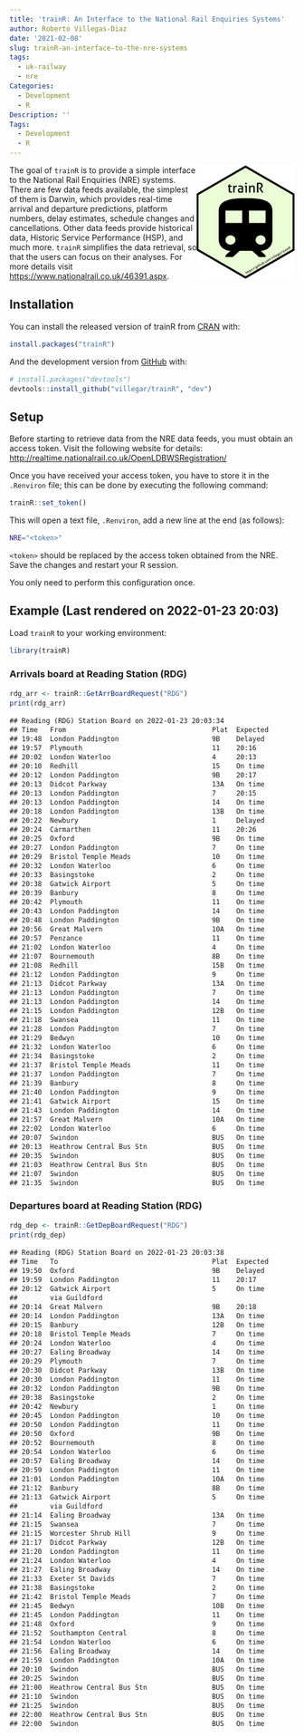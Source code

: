 ```yaml
---
title: 'trainR: An Interface to the National Rail Enquiries Systems'
author: Roberto Villegas-Diaz
date: '2021-02-08'
slug: trainR-an-interface-to-the-nre-systems
tags:
  - uk-railway
  - nre
Categories:
  - Development
  - R
Description: ''
Tags:
  - Development
  - R
---
```


<img src="https://raw.githubusercontent.com/villegar/trainR/main/inst/images/logo.png" alt="logo" align="right" height=200px/>

The goal of `trainR` is to provide a simple interface to the 
National Rail Enquiries (NRE) systems. There are few data feeds 
available, the simplest of them is Darwin, which provides real-time 
arrival and departure predictions, platform numbers, delay estimates, 
schedule changes and cancellations. Other data feeds provide historical 
data, Historic Service Performance (HSP), and much more. `trainR` 
simplifies the data retrieval, so that the users can focus on their 
analyses. For more details visit 
https://www.nationalrail.co.uk/46391.aspx.

## Installation

You can install the released version of trainR from [CRAN](https://CRAN.R-project.org) with:

``` r
install.packages("trainR")
```

And the development version from [GitHub](https://github.com/) with:

``` r
# install.packages("devtools")
devtools::install_github("villegar/trainR", "dev")
```

## Setup
Before starting to retrieve data from the NRE data feeds, you must obtain an access token. 
Visit the following website for details: http://realtime.nationalrail.co.uk/OpenLDBWSRegistration/

Once you have received your access token, you have to store it in the `.Renviron` file; this can be 
done by executing the following command:


```r
trainR::set_token()
```

This will open a text file, `.Renviron`, add a new line at the end (as follows):

```bash
NRE="<token>"
```

`<token>` should be replaced by the access token obtained from the NRE. Save the changes and restart 
your R session.

You only need to perform this configuration once.

## Example (Last rendered on 2022-01-23 20:03)

Load `trainR` to your working environment:

```r
library(trainR)
```

### Arrivals board at Reading Station (RDG)


```r
rdg_arr <- trainR::GetArrBoardRequest("RDG")
print(rdg_arr)
```

```
## Reading (RDG) Station Board on 2022-01-23 20:03:34
## Time   From                                    Plat  Expected
## 19:48  London Paddington                       9B    Delayed
## 19:57  Plymouth                                11    20:16
## 20:02  London Waterloo                         4     20:13
## 20:10  Redhill                                 15    On time
## 20:12  London Paddington                       9B    20:17
## 20:13  Didcot Parkway                          13A   On time
## 20:13  London Paddington                       7     20:15
## 20:13  London Paddington                       14    On time
## 20:18  London Paddington                       13B   On time
## 20:22  Newbury                                 1     Delayed
## 20:24  Carmarthen                              11    20:26
## 20:25  Oxford                                  9B    On time
## 20:27  London Paddington                       7     On time
## 20:29  Bristol Temple Meads                    10    On time
## 20:32  London Waterloo                         6     On time
## 20:33  Basingstoke                             2     On time
## 20:38  Gatwick Airport                         5     On time
## 20:39  Banbury                                 8     On time
## 20:42  Plymouth                                11    On time
## 20:43  London Paddington                       14    On time
## 20:48  London Paddington                       9B    On time
## 20:56  Great Malvern                           10A   On time
## 20:57  Penzance                                11    On time
## 21:02  London Waterloo                         4     On time
## 21:07  Bournemouth                             8B    On time
## 21:08  Redhill                                 15B   On time
## 21:12  London Paddington                       9     On time
## 21:13  Didcot Parkway                          13A   On time
## 21:13  London Paddington                       7     On time
## 21:13  London Paddington                       14    On time
## 21:15  London Paddington                       12B   On time
## 21:18  Swansea                                 11    On time
## 21:28  London Paddington                       7     On time
## 21:29  Bedwyn                                  10    On time
## 21:32  London Waterloo                         6     On time
## 21:34  Basingstoke                             2     On time
## 21:37  Bristol Temple Meads                    11    On time
## 21:37  London Paddington                       7     On time
## 21:39  Banbury                                 8     On time
## 21:40  London Paddington                       9     On time
## 21:41  Gatwick Airport                         15    On time
## 21:43  London Paddington                       14    On time
## 21:57  Great Malvern                           10A   On time
## 22:02  London Waterloo                         6     On time
## 20:07  Swindon                                 BUS   On time
## 20:13  Heathrow Central Bus Stn                BUS   On time
## 20:35  Swindon                                 BUS   On time
## 21:03  Heathrow Central Bus Stn                BUS   On time
## 21:07  Swindon                                 BUS   On time
## 21:35  Swindon                                 BUS   On time
```

### Departures board at Reading Station (RDG)


```r
rdg_dep <- trainR::GetDepBoardRequest("RDG")
print(rdg_dep)
```

```
## Reading (RDG) Station Board on 2022-01-23 20:03:38
## Time   To                                      Plat  Expected
## 19:50  Oxford                                  9B    Delayed
## 19:59  London Paddington                       11    20:17
## 20:12  Gatwick Airport                         5     On time
##        via Guildford                           
## 20:14  Great Malvern                           9B    20:18
## 20:14  London Paddington                       13A   On time
## 20:15  Banbury                                 12B   On time
## 20:18  Bristol Temple Meads                    7     On time
## 20:24  London Waterloo                         4     On time
## 20:27  Ealing Broadway                         14    On time
## 20:29  Plymouth                                7     On time
## 20:30  Didcot Parkway                          13B   On time
## 20:30  London Paddington                       11    On time
## 20:32  London Paddington                       9B    On time
## 20:38  Basingstoke                             2     On time
## 20:42  Newbury                                 1     On time
## 20:45  London Paddington                       10    On time
## 20:50  London Paddington                       11    On time
## 20:50  Oxford                                  9B    On time
## 20:52  Bournemouth                             8     On time
## 20:54  London Waterloo                         6     On time
## 20:57  Ealing Broadway                         14    On time
## 20:59  London Paddington                       11    On time
## 21:01  London Paddington                       10A   On time
## 21:12  Banbury                                 8B    On time
## 21:13  Gatwick Airport                         5     On time
##        via Guildford                           
## 21:14  Ealing Broadway                         13A   On time
## 21:15  Swansea                                 7     On time
## 21:15  Worcester Shrub Hill                    9     On time
## 21:17  Didcot Parkway                          12B   On time
## 21:20  London Paddington                       11    On time
## 21:24  London Waterloo                         4     On time
## 21:27  Ealing Broadway                         14    On time
## 21:33  Exeter St Davids                        7     On time
## 21:38  Basingstoke                             2     On time
## 21:42  Bristol Temple Meads                    7     On time
## 21:45  Bedwyn                                  10B   On time
## 21:45  London Paddington                       11    On time
## 21:48  Oxford                                  9     On time
## 21:52  Southampton Central                     8     On time
## 21:54  London Waterloo                         6     On time
## 21:56  Ealing Broadway                         14    On time
## 21:59  London Paddington                       10A   On time
## 20:10  Swindon                                 BUS   On time
## 20:25  Swindon                                 BUS   On time
## 21:00  Heathrow Central Bus Stn                BUS   On time
## 21:10  Swindon                                 BUS   On time
## 21:25  Swindon                                 BUS   On time
## 22:00  Heathrow Central Bus Stn                BUS   On time
## 22:00  Swindon                                 BUS   On time
```
